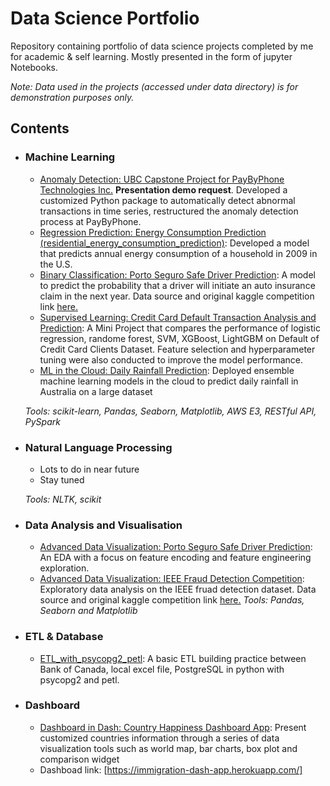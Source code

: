# Data Science Portfolio
Repository containing portfolio of data science projects completed by me for academic & self learning. Mostly presented in the form of jupyter Notebooks.

_Note: Data used in the projects (accessed under data directory) is for demonstration purposes only._

## Contents

- ### Machine Learning
  - [Anomaly Detection: UBC Capstone Project for PayByPhone Technologies Inc.](https://docs.google.com/presentation/d/1HTcqftMtsu3ppLieiISWi6FGRQsibaeLaa3krNCqgpA/edit?usp=sharing) **Presentation demo request**. Developed a customized Python package to automatically detect abnormal transactions in time series, restructured the anomaly detection process at PayByPhone.
  - [Regression Prediction: Energy Consumption Prediction (residential_energy_consumption_prediction)](https://github.com/nichowu/residential_energy_consumption_prediction_2009): Developed a model that predicts annual energy consumption of a household in 2009 in the U.S. 
  - [Binary Classification: Porto Seguro Safe Driver Prediction](https://github.com/nichowu/Porto-Seguro-Safe-Driver-Prediction/blob/main/Phase4_Feature_Engineering%26Modelling.ipynb): A model to predict the probability that a driver will initiate an auto insurance claim in the next year. Data source and original kaggle competition link [here.](https://www.kaggle.com/c/porto-seguro-safe-driver-prediction/overview/description)
  - [Supervised Learning: Credit Card Default Transaction Analysis and Prediction](https://github.com/nichowu/credit-card-default-analysis): A Mini Project that compares the performance of logistic regression, randome forest, SVM, XGBoost, LightGBM on Default of Credit Card Clients Dataset. Feature selection and hyperparameter tuning were also conducted to improve the model performance. 
  - [ML in the Cloud: Daily Rainfall Prediction](https://github.com/nichowu/Daily-Rainfall-Prediction): Deployed ensemble machine learning models in the cloud to predict daily rainfall in Australia on a large dataset

  _Tools: scikit-learn, Pandas, Seaborn, Matplotlib, AWS E3, RESTful API, PySpark_ 

- ### Natural Language Processing

  - Lots to do in near future
  - Stay tuned

  _Tools: NLTK, scikit_

- ### Data Analysis and Visualisation
  - [Advanced Data Visualization: Porto Seguro Safe Driver Prediction](https://github.com/nichowu/Porto-Seguro-Safe-Driver-Prediction/blob/main/porto-seguro-safe-driving-main.ipynb): An EDA with a focus on feature encoding and feature engineering exploration.
  - [Advanced Data Visualization: IEEE Fraud Detection Competition](https://github.com/nichowu/IEEE-CIS-Fraud-Detection/blob/main/IEEE-CIS-Fraud-Detection.ipynb): Exploratory data analysis on the IEEE fruad detection dataset. Data source and original kaggle competition link [here.](https://www.kaggle.com/c/ieee-fraud-detection/overview)
  _Tools: Pandas, Seaborn and Matplotlib_
  
- ###  ETL & Database
    - [ETL_with_psycopg2_petl](https://github.com/nichowu/ETL_with_psycopg2_petl): A basic ETL building practice between Bank of Canada, local excel file, PostgreSQL in python with psycopg2 and petl.

- ###  Dashboard
    - [Dashboard in Dash: Country Happiness Dashboard App](https://github.com/nichowu/Country-Happiness-Dashboard-App): Present customized countries information through a series of data visualization tools such as world map, bar charts, box plot and comparison widget
    - Dashboad link: [https://immigration-dash-app.herokuapp.com/]
